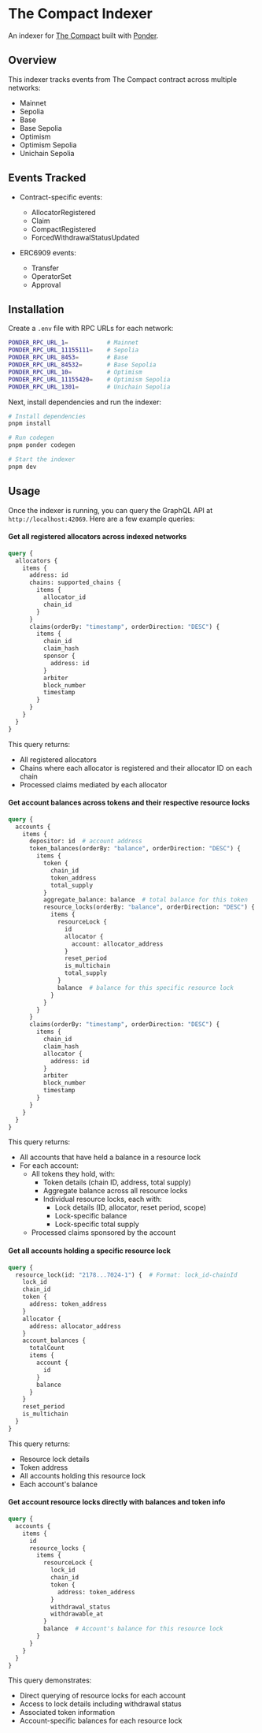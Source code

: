 # The Compact Indexer

An indexer for [The Compact](https://github.com/Uniswap/the-compact) built with [Ponder](https://github.com/ponder-sh/ponder).

## Overview

This indexer tracks events from The Compact contract across multiple networks:
- Mainnet
- Sepolia
- Base
- Base Sepolia
- Optimism
- Optimism Sepolia
- Unichain Sepolia

## Events Tracked

- Contract-specific events:
  - AllocatorRegistered
  - Claim
  - CompactRegistered
  - ForcedWithdrawalStatusUpdated

- ERC6909 events:
  - Transfer
  - OperatorSet
  - Approval

## Installation

Create a `.env` file with RPC URLs for each network:
```bash
PONDER_RPC_URL_1=           # Mainnet
PONDER_RPC_URL_11155111=    # Sepolia
PONDER_RPC_URL_8453=        # Base
PONDER_RPC_URL_84532=       # Base Sepolia
PONDER_RPC_URL_10=          # Optimism
PONDER_RPC_URL_11155420=    # Optimism Sepolia
PONDER_RPC_URL_1301=        # Unichain Sepolia
```

Next, install dependencies and run the indexer:
```bash
# Install dependencies
pnpm install

# Run codegen
pnpm ponder codegen

# Start the indexer
pnpm dev
```

## Usage

Once the indexer is running, you can query the GraphQL API at `http://localhost:42069`. Here are a few example queries:

#### Get all registered allocators across indexed networks
```graphql
query {
  allocators {
    items {
      address: id
      chains: supported_chains {
        items {
          allocator_id
          chain_id
        }
      }
      claims(orderBy: "timestamp", orderDirection: "DESC") {
        items {
          chain_id
          claim_hash
          sponsor {
            address: id
          }
          arbiter
          block_number
          timestamp
        }
      }
    }
  }
}
```

This query returns:
- All registered allocators
- Chains where each allocator is registered and their allocator ID on each chain
- Processed claims mediated by each allocator

#### Get account balances across tokens and their respective resource locks

```graphql
query {
  accounts {
    items {
      depositor: id  # account address
      token_balances(orderBy: "balance", orderDirection: "DESC") {
        items {
          token {
            chain_id
            token_address
            total_supply
          }
          aggregate_balance: balance  # total balance for this token
          resource_locks(orderBy: "balance", orderDirection: "DESC") {
            items {
              resourceLock {
                id
                allocator {
                  account: allocator_address
                }
                reset_period
                is_multichain
                total_supply
              }
              balance  # balance for this specific resource lock
            }
          }
        }
      }
      claims(orderBy: "timestamp", orderDirection: "DESC") {
        items {
          chain_id
          claim_hash
          allocator {
            address: id
          }
          arbiter
          block_number
          timestamp
        }
      }
    }
  }
}
```

This query returns:
- All accounts that have held a balance in a resource lock
- For each account:
  - All tokens they hold, with:
    - Token details (chain ID, address, total supply)
    - Aggregate balance across all resource locks
    - Individual resource locks, each with:
      - Lock details (ID, allocator, reset period, scope)
      - Lock-specific balance
      - Lock-specific total supply
  - Processed claims sponsored by the account

#### Get all accounts holding a specific resource lock
```graphql
query {
  resource_lock(id: "2178...7024-1") {  # Format: lock_id-chainId
    lock_id
    chain_id
    token {
      address: token_address
    }
    allocator {
      address: allocator_address
    }
    account_balances {
      totalCount
      items {
        account {
          id
        }
        balance
      }
    }
    reset_period
    is_multichain
  }
}
```

This query returns:
- Resource lock details
- Token address
- All accounts holding this resource lock
- Each account's balance

#### Get account resource locks directly with balances and token info
```graphql
query {
  accounts {
    items {
      id
      resource_locks {
        items {
          resourceLock {
            lock_id
            chain_id
            token {
              address: token_address
            }
            withdrawal_status
            withdrawable_at
          }
          balance  # Account's balance for this resource lock
        }
      }
    }
  }
}
```

This query demonstrates:
- Direct querying of resource locks for each account
- Access to lock details including withdrawal status
- Associated token information
- Account-specific balances for each resource lock
